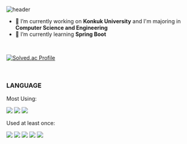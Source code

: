 

<!--
## Hi there 👋
**dlwjddus1112/dlwjddus1112** is a ✨ _special_ ✨ repository because its `README.md` (this file) appears on your GitHub profile.

Here are some ideas to get you started:



- 👯 I’m looking to collaborate on ...
- 🤔 I’m looking for help with ...
- 💬 Ask me about ...
- 📫 How to reach me: ...
- 😄 Pronouns: ...
- ⚡ Fun fact: ...
-->
![header](https://capsule-render.vercel.app/api?type=waving&color=auto&height=300&section=header&text=JeongYeon%20Lee&fontSize=90)

- 🔭 I’m currently working on **Konkuk University** and I'm majoring in **Computer Science and Engineering**
- 🌱 I’m currently learning **Spring Boot**
<br/>

[![Solved.ac Profile](http://mazassumnida.wtf/api/v2/generate_badge?boj=idwjddus)](https://solved.ac/idwjddus/)

<br/>

### **LANGUAGE**

Most Using:


<a target="_blank"><img src="https://img.shields.io/badge/Java-ED8B00?style=for-the-badge&logo=openjdk&logoColor=white" /></a>
<a target="_blank"><img src="https://img.shields.io/badge/MySQL-00000F?style=for-the-badge&logo=mysql&logoColor=white" /></a>
<a target="_blank"><img src="https://img.shields.io/badge/Spring-6DB33F?style=for-the-badge&logo=spring&logoColor=white" /></a>


Used at least once:


<a target="_blank"><img src="https://img.shields.io/badge/C%2B%2B-00599C?style=for-the-badge&logo=c%2B%2B&logoColor=white"/></a>
<a target="_blank"><img src="https://img.shields.io/badge/C-00599C?style=for-the-badge&logo=c&logoColor=white" /></a>
<a target="_blank"><img src="https://img.shields.io/badge/Python-14354C?style=for-the-badge&logo=python&logoColor=white" /></a>
<a target="_blank"><img src="https://img.shields.io/badge/CSS-239120?style=for-the-badge&logo=css3&logoColor=white" /></a>
<a target="_blank"><img src="https://img.shields.io/badge/JavaScript-F7DF1E?style=for-the-badge&logo=JavaScript&logoColor=white" /></a>




